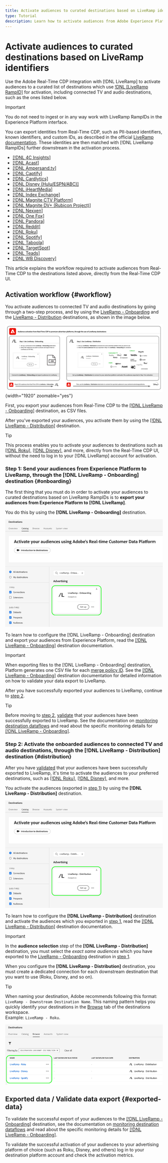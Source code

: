 ```yaml
---
title: Activate audiences to curated destinations based on LiveRamp identifiers
type: Tutorial
description: Learn how to activate audiences from Adobe Experience Platform to connected TV and audio destinations, and other integrations using the LiveRamp RampID.
---
```


# Activate audiences to curated destinations based on LiveRamp identifiers

Use the Adobe Real-Time CDP integration with [!DNL LiveRamp] to activate audiences to a curated list of destinations which use [!DNL [LiveRamp RampID]](https://docs.liveramp.com/connect/en/interpreting-rampid,-liveramp-s-people-based-identifier.html) for activation, including connected TV and audio destinations, such as the ones listed below.

>[!IMPORTANT]
>
>You do not need to ingest or in any way work with LiveRamp RampIDs in the Experience Platform interface.
>
> You can export identities from Real-Time CDP, such as PII-based identifiers, known identifiers, and custom IDs, as described in the official [LiveRamp documentation](https://docs.liveramp.com/connect/en/identity-and-identifier-terms-and-concepts.html#known-identifiers). These identities are then matched with [!DNL LiveRamp RampIDs] further downstream in the activation process.


* [[!DNL 4C Insights]](#insights)
* [[!DNL Acast]](#acast)
* [[!DNL Ampersand.tv]](#ampersand-tv)
* [[!DNL Captify]](#captify)
* [[!DNL Cardlytics]](#cardlytics)
* [[!DNL Disney (Hulu/ESPN/ABC)]](#disney)
* [[!DNL iHeartMedia]](#iheartmedia)
* [[!DNL Index Exchange]](#index-exchange)
* [[!DNL Magnite CTV Platform]](#magnite)
* [[!DNL Magnite DV+ (Rubicon Project)]](#magnite-dv)
* [[!DNL Nexxen]](#nexxen)
* [[!DNL One Fox]](#fox)
* [[!DNL Pandora]](#pandora)
* [[!DNL Reddit]](#reddit)
* [[!DNL Roku]](#roku)
* [[!DNL Spotify]](#spotify)
* [[!DNL Taboola]](#taboola)
* [[!DNL TargetSpot]](#targetspot)
* [[!DNL Teads]](#teads)
* [[!DNL WB Discovery]](#wb-discovery)

This article explains the workflow required to activate audiences from Real-Time CDP to the destinations listed above, directly from the Real-Time CDP UI.

## Activation workflow {#workflow}

You activate audiences to connected TV and audio destinations by going through a two-step process, and by using the [LiveRamp - Onboarding](../catalog/advertising/liveramp-onboarding.md) and the [LiveRamp - Distribution](../catalog/advertising/liveramp-distribution.md) destinations, as shown in the image below.

![Diagram showing the workflow for activating audiences from Real-Time CDP to curated destinations, through LiveRamp.](../assets/ui/activate-curated-destinations-liveramp/workflow-diagram.png){width="1920" zoomable="yes"}

First, you export your audiences from Real-Time CDP to the [[!DNL LiveRamp - Onboarding]](../catalog/advertising/liveramp-onboarding.md) destination, as CSV files.

After you've exported your audiences, you activate them by using the [[!DNL LiveRamp - Distribution]](../catalog/advertising/liveramp-distribution.md) destination.

>[!TIP]
>
>This process enables you to activate your audiences to destinations such as [[!DNL Roku]](../catalog/advertising/liveramp-distribution.md#roku), [[!DNL Disney]](../catalog/advertising/liveramp-distribution.md#disney), and more, directly from the Real-Time CDP UI, without the need to log in to your [!DNL LiveRamp] account for activation.

### Step 1: Send your audiences from Experience Platform to LiveRamp, through the [!DNL LiveRamp - Onboarding] destination {#onboarding}

The first thing that you must do in order to activate your audiences to curated destinations based on LiveRamp RampIDs is to **export your audiences from Experience Platform to [!DNL LiveRamp]**.

You do this by using the **[!DNL LiveRamp - Onboarding]** destination.

![Experience Platform UI image showing the LiveRamp - Onboarding destination card](../assets/ui/activate-curated-destinations-liveramp/liveramp-onboarding-catalog.png)

To learn how to configure the [!DNL LiveRamp - Onboarding] destination and export your audiences from Experience Platform, read the [[!DNL LiveRamp - Onboarding]](../catalog/advertising/liveramp-onboarding.md) destination documentation.

>[!IMPORTANT]
>
>When exporting files to the [!DNL LiveRamp - Onboarding] destination, Platform generates one CSV file for each [merge policy ID](../../profile/merge-policies/overview.md). See the [[!DNL LiveRamp - Onboarding]](../catalog/advertising/liveramp-onboarding.md) destination documentation for detailed information on how to validate your data export to LiveRamp.


After you have successfully exported your audiences to LiveRamp, continue to [step 2](#distribution).

>[!TIP]
>
>Before moving to [step 2](#distribution), [validate](../catalog/advertising/liveramp-onboarding.md#exported-data) that your audiences have been successfully exported to LiveRamp. See the documentation on [monitoring destination dataflows](../../dataflows/ui/monitor-destinations.md#dataflow-runs-for-batch-destinations) and read about the specific monitoring details for [[!DNL LiveRamp - Onboarding]](../catalog/advertising/liveramp-onboarding.md#exported-data).

### Step 2: Activate the onboarded audiences to connected TV and audio destinations, through the [!DNL LiveRamp - Distribution] destination {#distribution} 

After you have [validated](../catalog/advertising/liveramp-onboarding.md#exported-data) that your audiences have been successfully exported to LiveRamp, it's time to activate the audiences to your preferred destinations, such as [[!DNL Roku]](../catalog/advertising/liveramp-distribution.md#roku), [[!DNL Disney]](../catalog/advertising/liveramp-distribution.md#disney), and more.

You activate the audiences (exported in [step 1](#onboarding)) by using the **[!DNL LiveRamp - Distribution]** destination.

![Experience Platform UI image showing the LiveRamp - Distribution destination card](../assets/ui/activate-curated-destinations-liveramp/liveramp-distribution-catalog.png)

To learn how to configure the **[!DNL LiveRamp - Distribution]** destination and activate the audiences which you exported in [step 1](#onboarding), read the [[!DNL LiveRamp - Distribution]](../catalog/advertising/liveramp-distribution.md) destination documentation.

>[!IMPORTANT]
>
>In the **audience selection** step of the **[!DNL LiveRamp - Distribution]** destination, you must select the *exact same audiences* which you have exported to the [LiveRamp - Onboarding](../catalog/advertising/liveramp-onboarding.md) destination in [step 1](#onboarding).

When you configure the **[!DNL LiveRamp - Distribution]** destination, you must create a dedicated connection for each downstream destination that you want to use (Roku, Disney, and so on).

>[!TIP]
>
>When naming your destination, Adobe recommends following this format: `LiveRamp - Downstream Destination Name`. This naming pattern helps you quickly identify your destinations in the [Browse](../ui/destinations-workspace.md#browse) tab of the destinations workspace.
><br>
>Example: `LiveRamp - Roku`.

![Platform UI screenshot showing multiple LiveRamp destinations.](../assets/ui/activate-curated-destinations-liveramp/liveramp-naming.png)

## Exported data / Validate data export {#exported-data}

To validate the successful export of your audiences to the [[!DNL LiveRamp - Onboarding]](../catalog/advertising/liveramp-onboarding.md) destination, see the documentation on [monitoring destination dataflows](../../dataflows/ui/monitor-destinations.md#dataflow-runs-for-batch-destinations) and read about the specific monitoring details for [[!DNL LiveRamp - Onboarding]](../catalog/advertising/liveramp-onboarding.md#exported-data).

To validate the successful activation of your audiences to your advertising platform of choice (such as Roku, Disney, and others) log in to your destination platform account and check the activation metrics.
